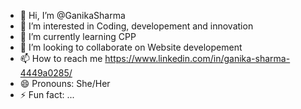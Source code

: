 - 👋 Hi, I’m @GanikaSharma
- 👀 I’m interested in Coding, developement and innovation
- 🌱 I’m currently learning CPP
- 💞️ I’m looking to collaborate on Website developement
- 📫 How to reach me https://www.linkedin.com/in/ganika-sharma-4449a0285/
- 😄 Pronouns: She/Her
- ⚡ Fun fact: ...

<!---
GanikaSharma/GanikaSharma is a ✨ special ✨ repository because its `README.md` (this file) appears on your GitHub profile.
You can click the Preview link to take a look at your changes.
--->
